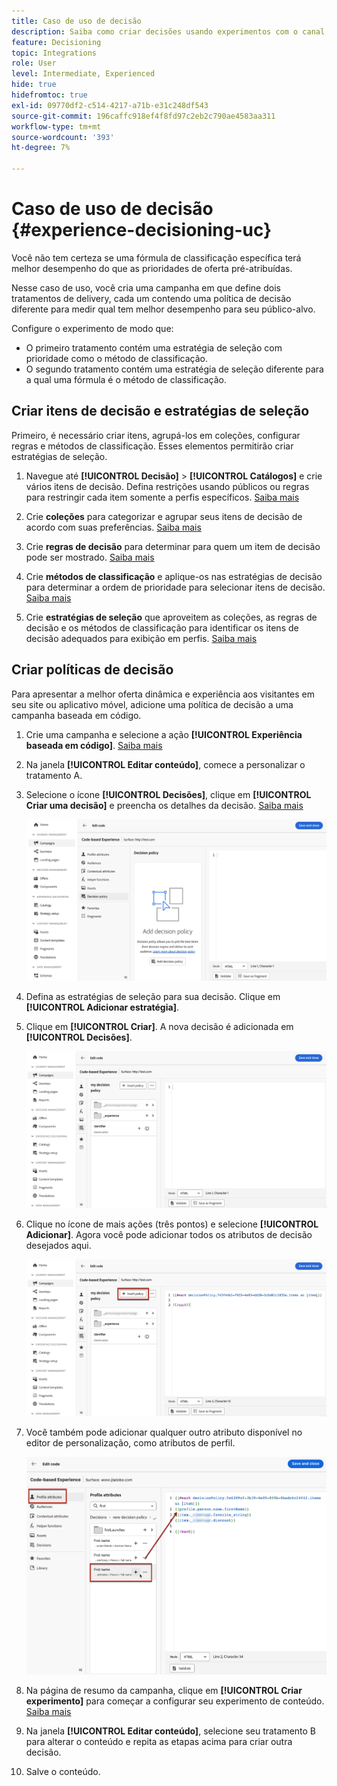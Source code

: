 ```yaml
---
title: Caso de uso de decisão
description: Saiba como criar decisões usando experimentos com o canal baseado em código
feature: Decisioning
topic: Integrations
role: User
level: Intermediate, Experienced
hide: true
hidefromtoc: true
exl-id: 09770df2-c514-4217-a71b-e31c248df543
source-git-commit: 196caffc918ef4f8fd97c2eb2c790ae4583aa311
workflow-type: tm+mt
source-wordcount: '393'
ht-degree: 7%

---
```


# Caso de uso de decisão {#experience-decisioning-uc}

Você não tem certeza se uma fórmula de classificação específica terá melhor desempenho do que as prioridades de oferta pré-atribuídas.

Nesse caso de uso, você cria uma campanha em que define dois tratamentos de delivery, cada um contendo uma política de decisão diferente para medir qual tem melhor desempenho para seu público-alvo.

Configure o experimento de modo que:

* O primeiro tratamento contém uma estratégia de seleção com prioridade como o método de classificação.
* O segundo tratamento contém uma estratégia de seleção diferente para a qual uma fórmula é o método de classificação.


## Criar itens de decisão e estratégias de seleção

Primeiro, é necessário criar itens, agrupá-los em coleções, configurar regras e métodos de classificação. Esses elementos permitirão criar estratégias de seleção.

1. Navegue até **[!UICONTROL Decisão]** > **[!UICONTROL Catálogos]** e crie vários itens de decisão. Defina restrições usando públicos ou regras para restringir cada item somente a perfis específicos. [Saiba mais](items.md)

   <!--
   1. From the items list, click the **[!UICONTROL Edit schema]** button  and edit the custom attributes if needed. [Learn how to work with catalogs](catalogs.md)-->

1. Crie **coleções** para categorizar e agrupar seus itens de decisão de acordo com suas preferências. [Saiba mais](collections.md)

1. Crie **regras de decisão** para determinar para quem um item de decisão pode ser mostrado. [Saiba mais](rules.md)

1. Crie **métodos de classificação** e aplique-os nas estratégias de decisão para determinar a ordem de prioridade para selecionar itens de decisão. [Saiba mais](ranking.md)

1. Crie **estratégias de seleção** que aproveitem as coleções, as regras de decisão e os métodos de classificação para identificar os itens de decisão adequados para exibição em perfis. [Saiba mais](selection-strategies.md)

## Criar políticas de decisão

Para apresentar a melhor oferta dinâmica e experiência aos visitantes em seu site ou aplicativo móvel, adicione uma política de decisão a uma campanha baseada em código.

<!--Define two delivery treatments each containing a different decision policy.-->

1. Crie uma campanha e selecione a ação **[!UICONTROL Experiência baseada em código]**. [Saiba mais](../code-based/create-code-based.md)

1. Na janela **[!UICONTROL Editar conteúdo]**, comece a personalizar o tratamento A.

1. Selecione o ícone **[!UICONTROL Decisões]**, clique em **[!UICONTROL Criar uma decisão]** e preencha os detalhes da decisão. [Saiba mais](create-decision.md)

   ![](assets/decision-code-based-create.png)

1. Defina as estratégias de seleção para sua decisão. Clique em **[!UICONTROL Adicionar estratégia]**.

1. Clique em **[!UICONTROL Criar]**. A nova decisão é adicionada em **[!UICONTROL Decisões]**.

   ![](assets/decision-code-based-decision-added.png)

1. Clique no ícone de mais ações (três pontos) e selecione **[!UICONTROL Adicionar]**. Agora você pode adicionar todos os atributos de decisão desejados aqui.

   ![](assets/decision-code-based-add-decision.png)

1. Você também pode adicionar qualquer outro atributo disponível no editor de personalização, como atributos de perfil.

   ![](assets/decision-code-based-decision-profile-attribute.png)

1. Na página de resumo da campanha, clique em **[!UICONTROL Criar experimento]** para começar a configurar seu experimento de conteúdo. [Saiba mais](../content-management/content-experiment.md)

1. Na janela **[!UICONTROL Editar conteúdo]**, selecione seu tratamento B para alterar o conteúdo e repita as etapas acima para criar outra decisão.

1. Salve o conteúdo.
